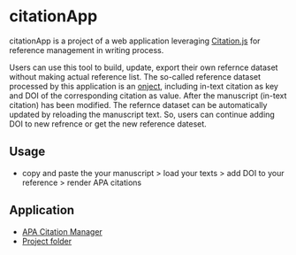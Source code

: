 # citationApp
citationApp is a project of a web application leveraging [Citation.js](https://citation.js.org/) for reference management in writing process.

Users can use this tool to build, update, export their own refernce dataset without making actual reference list. The so-called reference dataset processed by this application is an [onject](https://developer.mozilla.org/en-US/docs/Web/JavaScript/Reference/Global_Objects/Object), including in-text citation as key and DOI of the corresponding citation as value. After the manuscript (in-text citation) has been modified. The refernce dataset can be automatically updated by reloading the manuscript text. So, users can continue adding DOI to new refrence or get the new reference dateset.

## Usage
- copy and paste the your manuscript > load your texts > add DOI to your reference > render APA citations

## Application
- [APA Citation Manager](https://billbillbilly.github.io/paper_reference/citation_app/)
- [Project folder](https://github.com/billbillbilly/billbillbilly.github.io/tree/main/paper_reference/citation_app)
